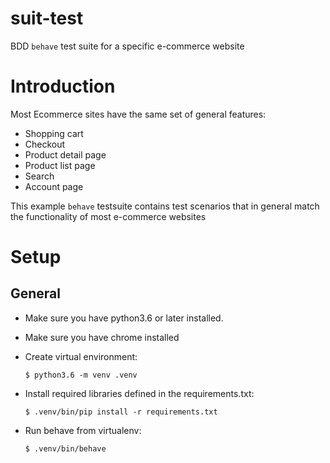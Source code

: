 # suit-test
BDD `behave` test suite for a specific e-commerce website

# Introduction

Most Ecommerce sites have the same set of general features:
- Shopping cart
- Checkout
- Product detail page
- Product list page
- Search
- Account page

This example `behave` testsuite contains test scenarios that in general match the functionality of most e-commerce websites

# Setup

## General

- Make sure you have python3.6 or later installed.
- Make sure you have chrome installed
- Create virtual environment:

      $ python3.6 -m venv .venv

- Install required libraries defined in the requirements.txt:

      $ .venv/bin/pip install -r requirements.txt

- Run behave from virtualenv:

      $ .venv/bin/behave
